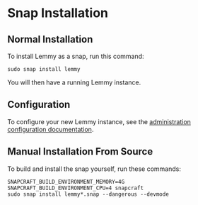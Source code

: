 # Snap Installation

## Normal Installation

To install Lemmy as a snap, run this command:

    sudo snap install lemmy

You will then have a running Lemmy instance.

## Configuration

To configure your new Lemmy instance, see the [administration configuration documentation](administration_configuration.md).

## Manual Installation From Source

To build and install the snap yourself, run these commands:

    SNAPCRAFT_BUILD_ENVIRONMENT_MEMORY=4G SNAPCRAFT_BUILD_ENVIRONMENT_CPU=4 snapcraft
    sudo snap install lemmy*.snap --dangerous --devmode
